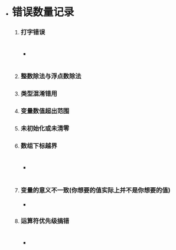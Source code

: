 * # 错误数量记录

  1. ### 打字错误

     * #

  2. ### 整数除法与浮点数除法

  3. ### 类型混淆错用

  4. ### 变量数值超出范围

  5. ### 未初始化或未清零

  6. ### 数组下标越界

     * #

  7. ### 变量的意义不一致(你想要的值实际上并不是你想要的值)

     * ####

  8. ### 运算符优先级搞错

     * #

### 		

